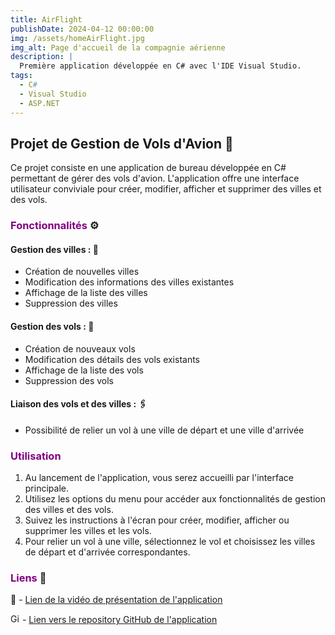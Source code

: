 ```yaml
---
title: AirFlight
publishDate: 2024-04-12 00:00:00
img: /assets/homeAirFlight.jpg
img_alt: Page d'accueil de la compagnie aérienne
description: |
  Première application développée en C# avec l'IDE Visual Studio.
tags:
  - C#
  - Visual Studio
  - ASP.NET
---
```


## Projet de Gestion de Vols d'Avion 🛫

Ce projet consiste en une application de bureau développée en C# permettant de gérer des vols d'avion.
L'application offre une interface utilisateur conviviale pour créer, modifier, afficher et supprimer des villes et des vols.

### <font color="purple">Fonctionnalités</font> ⚙️

#### Gestion des villes : 🌇
- Création de nouvelles villes
- Modification des informations des villes existantes
- Affichage de la liste des villes
- Suppression des villes

#### Gestion des vols : 💺
- Création de nouveaux vols
- Modification des détails des vols existants
- Affichage de la liste des vols
- Suppression des vols

#### Liaison des vols et des villes : 🖇️
- Possibilité de relier un vol à une ville de départ et une ville d'arrivée

### <font color="purple">Utilisation</font>

1. Au lancement de l'application, vous serez accueilli par l'interface principale.
2. Utilisez les options du menu pour accéder aux fonctionnalités de gestion des villes et des vols.
3. Suivez les instructions à l'écran pour créer, modifier, afficher ou supprimer les villes et les vols.
4. Pour relier un vol à une ville, sélectionnez le vol et choisissez les villes de départ et d'arrivée correspondantes.

### <font color="purple">Liens</font> 🔗
🎥 - <a href="https://1drv.ms/v/s!Anvag74D4iR_p0AL4Q9AFKY12rvy?e=xWo5qI" target="_blank">Lien de la vidéo de présentation de l'application</a>

<img src="https://github.githubassets.com/images/icons/emoji/octocat.png" alt="GitHub" width="15" height="15"> - <a href="https://github.com/N-BLET/TdCDA/" target="_blank">Lien vers le repository GitHub de l'application</a>